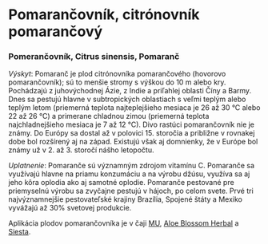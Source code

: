 Pomarančovník, citrónovník pomarančový
======================================

### Pomerančovník, Citrus sinensis, Pomaranč

*Výskyt*: Pomaranč je plod citrónovníka pomarančového (hovorovo pomarančovník);
sú to menšie stromy s výškou do 10 m alebo kry. Pochádzajú z juhovýchodnej Ázie,
z Indie a priľahlej oblasti Číny a Barmy. Dnes sa pestujú hlavne v subtropických
oblastiach s veľmi teplým alebo teplým letom (priemerná teplota najteplejšieho
mesiaca je 26 až 30 °C alebo 22 až 26 °C) a primerane chladnou zimou (priemerná
teplota najchladnejšieho mesiaca je 7 až 12 °C). Divo rastúci pomarančovník nie
je známy. Do Európy sa dostal až v polovici 15. storočia a približne v rovnakej
dobe bol rozšírený aj na západ. Existujú však aj domnienky, že v Európe bol
známy už v 2. až 3. storočí nášho letopočtu.

*Uplatnenie*: Pomaranče sú významným zdrojom vitamínu C. Pomaranče sa využívajú
hlavne na priamu konzumáciu a na výrobu džúsu, využíva sa aj jeho kôra oplodia
ako aj samotné oplodie. Pomaranče pestované pre priemyselnú výrobu sa zvyčajne
pestujú v hájoch, po celom svete. Prvé tri najvýznamnejšie pestovateľské krajiny
Brazília, Spojené štáty a Mexiko vyvážajú až 30% svetovej produkcie.

Aplikácia plodov pomarančovníka je v čaji [MU](../caje/mu),
[Aloe Blossom Herbal](../proflp/aloe-blossom-herbal-tea) a
[Siesta](../caje/siesta).
